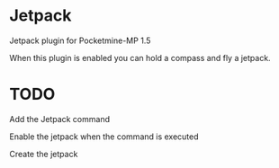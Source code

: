 # Jetpack
Jetpack plugin for Pocketmine-MP 1.5

When this plugin is enabled you can hold a compass and fly a jetpack.

# TODO
Add the Jetpack command

Enable the jetpack when the command is executed

Create the jetpack
